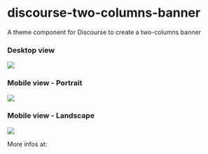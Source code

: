 # discourse-two-columns-banner
A theme component for Discourse to create a two-columns banner

### Desktop view
<img src="https://meta-s3-cdn.freetls.fastly.net/original/3X/8/2/82523f32d037c249383e72d260fb59482986e157.png">

### Mobile view - Portrait
<img src="https://meta-s3-cdn.freetls.fastly.net/original/3X/1/e/1ecd5a4a3588e86f4dafb25380c88c93020e52e7.gif">

### Mobile view - Landscape
<img src="https://meta-s3-cdn.freetls.fastly.net/original/3X/0/4/04669d58b8687125805ef350bf9624d7e63e706b.gif">

More infos at:
